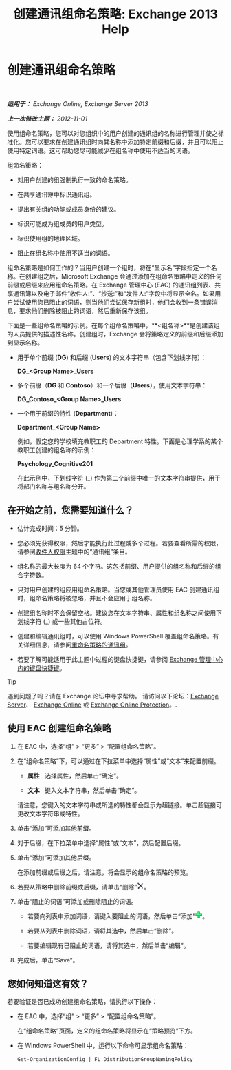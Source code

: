 ﻿---
title: '创建通讯组命名策略: Exchange 2013 Help'
TOCTitle: 创建通讯组命名策略
ms:assetid: b2ffb654-345d-4be1-be8e-83d28901373e
ms:mtpsurl: https://technet.microsoft.com/zh-cn/library/JJ218693(v=EXCHG.150)
ms:contentKeyID: 50489787
ms.date: 01/11/2018
mtps_version: v=EXCHG.150
ms.translationtype: HT
---

# 创建通讯组命名策略

 

_**适用于：** Exchange Online, Exchange Server 2013_

_**上一次修改主题：** 2012-11-01_

使用组命名策略，您可以对您组织中的用户创建的通讯组的名称进行管理并使之标准化。您可以要求在创建通讯组时向其名称中添加特定前缀和后缀，并且可以阻止使用特定词语。这可帮助您尽可能减少在组名称中使用不适当的词语。

组命名策略：

  - 对用户创建的组强制执行一致的命名策略。

  - 在共享通讯簿中标识通讯组。

  - 提出有关组的功能或成员身份的建议。

  - 标识可能成为组成员的用户类型。

  - 标识使用组的地理区域。

  - 阻止在组名称中使用不适当的词语。

组命名策略是如何工作的？当用户创建一个组时，将在“显示名”字段指定一个名称。在创建组之后，Microsoft Exchange 会通过添加在组命名策略中定义的任何前缀或后缀来应用组命名策略。在 Exchange 管理中心 (EAC) 的通讯组列表、共享通讯簿以及电子邮件“收件人:”、“抄送:”和“发件人:”字段中将显示全名。如果用户尝试使用您已阻止的词语，则当他们尝试保存新组时，他们会收到一条错误消息，要求他们删除被阻止的词语，然后重新保存该组。

下面是一些组命名策略的示例。在每个组命名策略中，**\<组名称\>**是创建该组的人员提供的描述性名称。创建组时，Exchange 会将策略定义的前缀和后缀添加到显示名称。

  - 用于单个前缀 (**DG**) 和后缀 (**Users**) 的文本字符串（包含下划线字符）：
    
    **DG\_\<Group Name\>\_Users**

  - 多个前缀（**DG** 和 **Contoso**）和一个后缀（**Users**），使用文本字符串：
    
    **DG\_Contoso\_\<Group Name\>\_Users**

  - 一个用于前缀的特性 (**Department**)：
    
    **Department\_\<Group Name\>**
    
    例如，假定您的学校填充教职工的 Department 特性。下面是心理学系的某个教职工创建的组名称的示例：
    
    **Psychology\_Cognitive201**
    
    在此示例中，下划线字符 (\_) 作为第二个前缀中唯一的文本字符串提供，用于将部门名称与组名称分开。

## 在开始之前，您需要知道什么？

  - 估计完成时间：5 分钟。

  - 您必须先获得权限，然后才能执行此过程或多个过程。若要查看所需的权限，请参阅[收件人权限](recipients-permissions-exchange-2013-help.md)主题中的“通讯组”条目。

  - 组名称的最大长度为 64 个字符。这包括前缀、用户提供的组名称和后缀的组合字符数。

  - 只对用户创建的组应用组命名策略。当您或其他管理员使用 EAC 创建通讯组时，组命名策略将被忽略，并且不会应用于组名称。

  - 创建组名称时不会保留空格。建议您在文本字符串、属性和组名称之间使用下划线字符 (\_) 或一些其他占位符。

  - 创建和编辑通讯组时，可以使用 Windows PowerShell 覆盖组命名策略。有关详细信息，请参阅[重命名策略的通讯组](override-the-distribution-group-naming-policy-exchange-2013-help.md)。

  - 若要了解可能适用于此主题中过程的键盘快捷键，请参阅 [Exchange 管理中心内的键盘快捷键](keyboard-shortcuts-in-the-exchange-admin-center-exchange-online-protection-help.md)。

> [!TIP]  
> 遇到问题了吗？请在 Exchange 论坛中寻求帮助。 请访问以下论坛：<a href="https://go.microsoft.com/fwlink/p/?linkid=60612">Exchange Server</a>、 <a href="https://go.microsoft.com/fwlink/p/?linkid=267542">Exchange Online</a> 或 <a href="https://go.microsoft.com/fwlink/p/?linkid=285351">Exchange Online Protection</a>。.


## 使用 EAC 创建组命名策略

1.  在 EAC 中，选择“组” \> “更多” \> “配置组命名策略”。

2.  在“组命名策略”下，可以通过在下拉菜单中选择“属性”或“文本”来配置前缀。
    
      - **属性**   选择属性，然后单击“确定”。
    
      - **文本**   键入文本字符串，然后单击“确定”。
    
    请注意，您键入的文本字符串或所选的特性都会显示为超链接。单击超链接可更改文本字符串或特性。

3.  单击“添加”可添加其他前缀。

4.  对于后缀，在下拉菜单中选择“属性”或“文本”，然后配置后缀。

5.  单击“添加”可添加其他后缀。
    
    在添加前缀或后缀之后，请注意，将会显示的组命名策略的预览。

6.  若要从策略中删除前缀或后缀，请单击“删除”![删除](images/JJ218693.37ba42c3-6f0d-42f3-b69b-ff912a99b5b7(EXCHG.150).gif "删除")。

7.  单击“阻止的词语”可添加或删除阻止的词语。
    
      - 若要向列表中添加词语，请键入要阻止的词语，然后单击“添加”![为电子邮件迁移中排除的文件夹添加符号](images/JJ218693.444d5c83-821f-472c-b733-e84308e2531e(EXCHG.150).gif "为电子邮件迁移中排除的文件夹添加符号")。
    
      - 若要从列表中删除词语，请将其选中，然后单击“删除”。
    
      - 若要编辑现有已阻止的词语，请将其选中，然后单击“编辑”。

8.  完成后，单击“Save”。

## 您如何知道这有效？

若要验证是否已成功创建组命名策略，请执行以下操作：

  - 在 EAC 中，选择“组” \> “更多” \> “配置组命名策略”。
    
    在“组命名策略”页面，定义的组命名策略将显示在“策略预览”下方。

  - 在 Windows PowerShell 中，运行以下命令可显示组命名策略：
    
        Get-OrganizationConfig | FL DistributionGroupNamingPolicy

